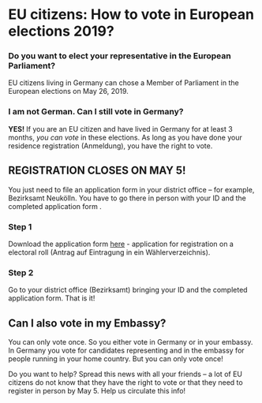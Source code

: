 # EU citizens: How to vote in European elections 2019?

### Do you want to elect your representative in the European Parliament?

EU citizens living in Germany can chose a Member of Parliament in the European elections on May 26, 2019. 

### I am not German. Can I still vote in Germany? 

**YES!** If you are an EU citizen and have lived in Germany for at least 3 months, *you can vote* in these elections. 
As long as you have done your residence registration (Anmeldung), you have the right to vote.

## REGISTRATION CLOSES ON MAY 5!

You just need to file an application form in your district office – for example, Bezirksamt Neukölln. 
You have to go there in person with your ID and the completed application form .

###  Step 1

Download the application form [here](https://www.bundeswahlleiter.de/dam/jcr/d975b44c-d57d-439a-b290-7ff6b956ccb4/euwo_anlage-2a_ausfuellbar.pdf) - application for registration on a electoral roll (Antrag auf Eintragung in ein Wählerverzeichnis). 

### Step 2
Go to your district office (Bezirksamt) bringing your ID and the completed application form. That is it!


## Can I also vote in my Embassy?

You can only vote once. So you either vote in Germany or in your embassy. In Germany you vote for candidates
representing and in the embassy for people running in your home country. But you can only vote once!

Do you want to help? Spread this news with all your friends – a lot of EU citizens do not know that they have 
the right to vote or that they need to register in person by May 5. Help us circulate this info!
